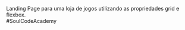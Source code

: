Landing Page para uma loja de jogos utilizando as propriedades grid e flexbox. <br>
#SoulCodeAcademy
